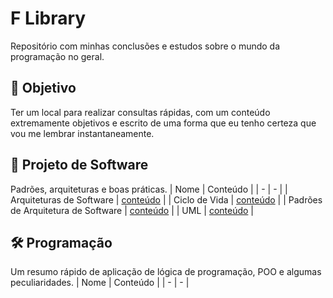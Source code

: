 # F Library
Repositório com minhas conclusões e estudos sobre o mundo da programação no geral.

## 🎯 Objetivo
Ter um local para realizar consultas rápidas, com um conteúdo extremamente objetivos e escrito de uma forma que eu tenho certeza que vou me lembrar instantaneamente.

## 📝 Projeto de Software
Padrões, arquiteturas e boas práticas.
| Nome | Conteúdo |
| - | - |
| Arquiteturas de Software | [conteúdo](projeto-de-software/arquitetura/arquitetura.md) |
| Ciclo de Vida | [conteúdo](projeto-de-software/ciclo-de-vida/ciclo-de-vida.md) |
| Padrões de Arquitetura de Software | [conteúdo](projeto-de-software/padrao-arquitetura/padrao-arquitetura.md) |
| UML | [conteúdo](projeto-de-software/uml/uml.md) |

## 🛠️ Programação
Um resumo rápido de aplicação de lógica de programação, POO e algumas peculiaridades.
| Nome | Conteúdo |
| - | - |
<!-- | C# | Em breve... |
| Javascript | Em breve... |
| PHP | Em breve... |
-->
